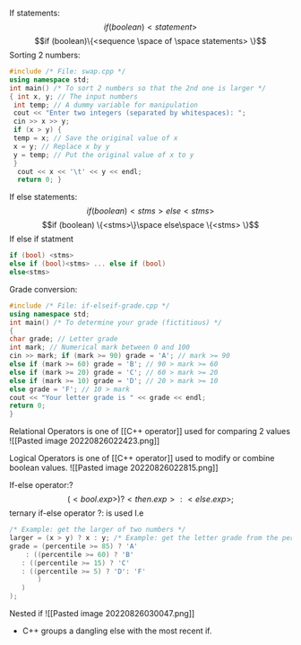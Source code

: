 If statements:
$$if (boolean)<statement> $$$$if (boolean)\{<sequence \space of \space statements> \}$$
Sorting 2 numbers:
```C++
#include /* File: swap.cpp */ 
using namespace std; 
int main() /* To sort 2 numbers so that the 2nd one is larger */ 
{ int x, y; // The input numbers 
 int temp; // A dummy variable for manipulation 
 cout << "Enter two integers (separated by whitespaces): "; 
 cin >> x >> y; 
 if (x > y) { 
 temp = x; // Save the original value of x 
 x = y; // Replace x by y 
 y = temp; // Put the original value of x to y 
 }
  cout << x << '\t' << y << endl; 
  return 0; }
```

If else statements:
$$if (boolean)<stms> else<stms> $$$$if (boolean) \{<stms>\}\space else\space \{<stms> \}$$
If else if statment
```C++
if (bool) <stms>
else if (bool)<stms> ... else if (bool)
else<stms>
```

Grade conversion:
```C++
#include /* File: if-elseif-grade.cpp */
using namespace std; 
int main() /* To determine your grade (fictitious) */ 
{ 
char grade; // Letter grade 
int mark; // Numerical mark between 0 and 100 
cin >> mark; if (mark >= 90) grade = 'A'; // mark >= 90 
else if (mark >= 60) grade = 'B'; // 90 > mark >= 60 
else if (mark >= 20) grade = 'C'; // 60 > mark >= 20 
else if (mark >= 10) grade = 'D'; // 20 > mark >= 10 
else grade = 'F'; // 10 > mark 
cout << "Your letter grade is " << grade << endl; 
return 0; 
}
```

Relational Operators is one of [[C++ operator]] used for comparing 2 values
![[Pasted image 20220826022423.png]]

Logical Operators is one of [[C++ operator]] used to modify or combine boolean values.
![[Pasted image 20220826022815.png]]

If-else operator:?
$$(<bool.exp>)?<then.exp>:<else.exp>;$$
ternary if-else operator ?: is used
I.e
```C++
/* Example: get the larger of two numbers */ 
larger = (x > y) ? x : y; /* Example: get the letter grade from the percentile */ 
grade = (percentile >= 85) ? 'A' 
	: ((percentile >= 60) ? 'B' 
   : ((percentile >= 15) ? 'C' 
   : ((percentile >= 5) ? 'D': 'F' 
	   ) 
   ) 
);
```

Nested if 
![[Pasted image 20220826030047.png]]
- C++ groups a dangling else with the most recent if.

